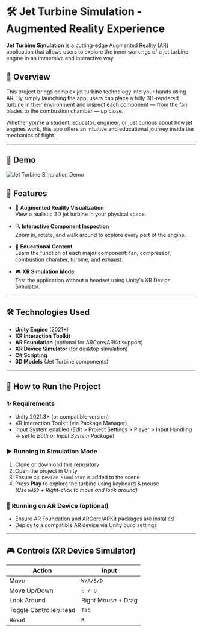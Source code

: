 # 🛠️ Jet Turbine Simulation - Augmented Reality Experience

**Jet Turbine Simulation** is a cutting-edge Augmented Reality (AR) application that allows users to explore the inner workings of a jet turbine engine in an immersive and interactive way.

## 🚀 Overview

This project brings complex jet turbine technology into your hands using AR. By simply launching the app, users can place a fully 3D-rendered turbine in their environment and inspect each component — from the fan blades to the combustion chamber — up close.

Whether you're a student, educator, engineer, or just curious about how jet engines work, this app offers an intuitive and educational journey inside the mechanics of flight.

---

## 📸 Demo
![Jet Turbine Simulation Demo](DemoJetTurbine-ezgif.com-video-to-gif-converter.gif) 

## 🎯 Features

- 📱 **Augmented Reality Visualization**  
  View a realistic 3D jet turbine in your physical space.

- 🔍 **Interactive Component Inspection**  
  Zoom in, rotate, and walk around to explore every part of the engine.

- 🧠 **Educational Content**  
  Learn the function of each major component: fan, compressor, combustion chamber, turbine, and exhaust.

- 🎮 **XR Simulation Mode**  
  Test the application without a headset using Unity's XR Device Simulator.

---

## 🛠️ Technologies Used

- **Unity Engine** (2021+)
- **XR Interaction Toolkit**
- **AR Foundation** (optional for ARCore/ARKit support)
- **XR Device Simulator** (for desktop simulation)
- **C# Scripting**
- **3D Models** (Jet Turbine components)

---

## 🧪 How to Run the Project

### ✨ Requirements
- Unity 2021.3+ (or compatible version)
- XR Interaction Toolkit (via Package Manager)
- Input System enabled (Edit > Project Settings > Player > Input Handling → set to *Both* or *Input System Package*)

### ▶️ Running in Simulation Mode
1. Clone or download this repository
2. Open the project in Unity
3. Ensure `XR Device Simulator` is added to the scene
4. Press **Play** to explore the turbine using keyboard & mouse  
   *(Use `WASD` + Right-click to move and look around)*

### 📱 Running on AR Device (optional)
- Ensure AR Foundation and ARCore/ARKit packages are installed
- Deploy to a compatible AR device via Unity build settings

---

## 🎮 Controls (XR Device Simulator)

| Action | Input |
|--------|-------|
| Move | `W/A/S/D` |
| Move Up/Down | `E / Q` |
| Look Around | Right Mouse + Drag |
| Toggle Controller/Head | `Tab` |
| Reset | `R` |




